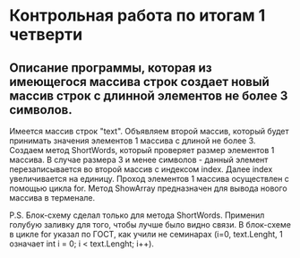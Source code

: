 # Контрольная работа по итогам 1 четверти
## Описание программы, которая из имеющегося массива строк создает новый массив строк с длинной элементов не более 3 символов. 
Имеется массив строк "text". 
Объявляем второй массив, который будет принимать значения элементов 1 массива с длиной не более 3.
Создаем метод ShortWords, который проверяет размер элементов 1 массива. В случае размера 3 и менее символов - данный элемент перезаписывается во второй массив с индексом index. Далее index увеличивается на единицу.
Проход элементов 1 массива осуществлен с помощью цикла for.
Метод ShowArray предназначен для вывода нового массива в терменале.

P.S.
Блок-схему сделал только для метода ShortWords.
Применил голубую заливку для того, чтобы лучше было видно связи.
В блок-схеме в цикле for указал по ГОСТ, как учили не семинарах (i=0, text.Lenght, 1 означает int i = 0; i < text.Lenght; i++).
